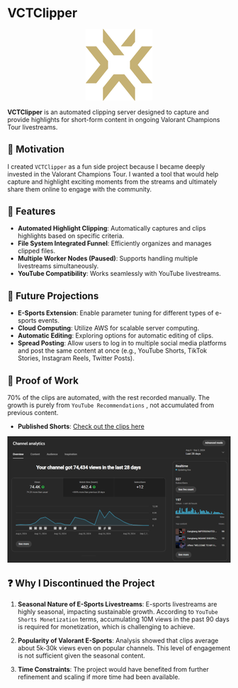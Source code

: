 # VCTClipper

<p align="center">
  <img src="README_ASSET/valorant.png" width="150" alt="VCTClipper Logo"/>
</p>

**VCTClipper** is an automated clipping server designed to capture and provide highlights for short-form content in ongoing Valorant Champions Tour livestreams.

## 🚀 Motivation

I created `VCTClipper` as a fun side project because I became deeply invested in the Valorant Champions Tour. I wanted a tool that would help capture and highlight exciting moments from the streams and ultimately share them online to engage with the community.

## 🌟 Features

- **Automated Highlight Clipping**: Automatically captures and clips highlights based on specific criteria.
- **File System Integrated Funnel**: Efficiently organizes and manages clipped files.
- **Multiple Worker Nodes (Paused)**: Supports handling multiple livestreams simultaneously.
- **YouTube Compatibility**: Works seamlessly with YouTube livestreams.

## 🔮 Future Projections

- **E-Sports Extension**: Enable parameter tuning for different types of e-sports events.
- **Cloud Computing**: Utilize AWS for scalable server computing.
- **Automatic Editing**: Exploring options for automatic editing of clips.
- **Spread Posting**: Allow users to log in to multiple social media platforms and post the same content at once (e.g., YouTube Shorts, TikTok Stories, Instagram Reels, Twitter Posts).

## 📂 Proof of Work

70% of the clips are automated, with the rest recorded manually. The growth is purely from `YouTube Recommendations` , not accumulated from previous content.

- **Published Shorts**: [Check out the clips here](https://www.youtube.com/@darrenmaverick/shorts)

<p align="center">
  <img src="README_ASSET/pow.png" alt="Proof of Work"/>
</p>

## ❓ Why I Discontinued the Project

1. **Seasonal Nature of E-Sports Livestreams**: E-sports livestreams are highly seasonal, impacting sustainable growth. According to `YouTube Shorts Monetization` terms, accumulating 10M views in the past 90 days is required for monetization, which is challenging to achieve.

2. **Popularity of Valorant E-Sports**: Analysis showed that clips average about 5k-30k views even on popular channels. This level of engagement is not sufficient given the seasonal content.

3. **Time Constraints**: The project would have benefited from further refinement and scaling if more time had been available.
